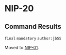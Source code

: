 NIP-20
======

Command Results
---------------

`final` `mandatory` `author:jb55`

Moved to [NIP-01](01.md).
